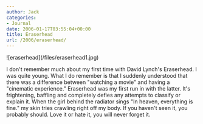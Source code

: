 ```yaml
---
author: Jack
categories:
- Journal
date: 2006-01-17T03:55:04+00:00
title: Eraserhead
url: /2006/eraserhead/
---
```


!\[eraserhead\](/files/eraserhead1.jpg) 

I don't remember much about my first time with David Lynch's Eraserhead. I was quite young. What I do remember is that I suddenly understood that there was a difference between "watching a movie" and having a "cinematic experience." Eraserhead was my first run in with the latter. It's frightening, baffling and completely defies any attempts to classify or explain it. When the girl behind the radiator sings "In heaven, everything is fine." my skin tries crawling right off my body. If you haven't seen it, you probably should. Love it or hate it, you will never forget it.